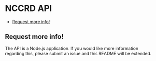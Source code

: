# NCCRD API

<!-- START doctoc generated TOC please keep comment here to allow auto update -->
<!-- DON'T EDIT THIS SECTION, INSTEAD RE-RUN doctoc TO UPDATE -->

- [Request more info!](#request-more-info)

<!-- END doctoc generated TOC please keep comment here to allow auto update -->

## Request more info!

The API is a Node.js application. If you would like more information regarding this, please submit an issue and this README will be extended.
